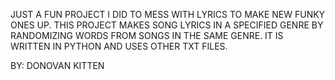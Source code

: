 JUST A FUN PROJECT I DID TO MESS WITH LYRICS TO MAKE NEW FUNKY ONES UP. 
THIS PROJECT MAKES SONG LYRICS IN A SPECIFIED GENRE BY RANDOMIZING WORDS FROM SONGS IN THE SAME GENRE.
IT IS WRITTEN IN PYTHON AND USES OTHER TXT FILES.

BY: DONOVAN KITTEN
